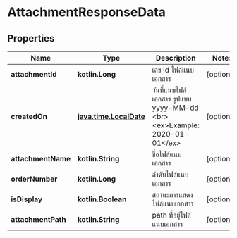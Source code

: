 
# AttachmentResponseData

## Properties
Name | Type | Description | Notes
------------ | ------------- | ------------- | -------------
**attachmentId** | **kotlin.Long** | เลข Id ไฟล์แนบเอกสาร |  [optional]
**createdOn** | [**java.time.LocalDate**](java.time.LocalDate.md) | วันที่แนบไฟล์เอกสาร รูปแบบ yyyy-MM-dd &lt;br&gt; &lt;ex&gt;Example: 2020-01-01&lt;/ex&gt; |  [optional]
**attachmentName** | **kotlin.String** | ชื่อไฟล์แนบเอกสาร |  [optional]
**orderNumber** | **kotlin.Long** | ลำดับไฟล์แนบเอกสาร |  [optional]
**isDisplay** | **kotlin.Boolean** | สถานะการแสดงไฟล์แนบเอกสาร |  [optional]
**attachmentPath** | **kotlin.String** | path ที่อยู่ไฟล์แนบเอกสาร |  [optional]



